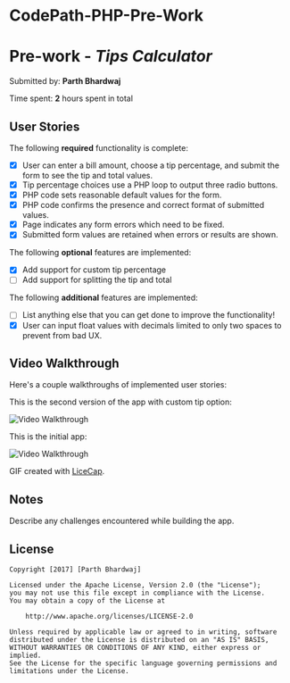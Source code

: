 # CodePath-PHP-Pre-Work
# Pre-work - *Tips Calculator*

Submitted by: **Parth Bhardwaj**

Time spent: **2** hours spent in total

## User Stories

The following **required** functionality is complete:
* [X] User can enter a bill amount, choose a tip percentage, and submit the form to see the tip and total values.
* [X] Tip percentage choices use a PHP loop to output three radio buttons.
* [X] PHP code sets reasonable default values for the form.
* [X] PHP code confirms the presence and correct format of submitted values.
* [X] Page indicates any form errors which need to be fixed.
* [X] Submitted form values are retained when errors or results are shown.

The following **optional** features are implemented:
* [X] Add support for custom tip percentage
* [ ] Add support for splitting the tip and total

The following **additional** features are implemented:

* [ ] List anything else that you can get done to improve the functionality!
* [X] User can input float values with decimals limited to only two spaces to prevent from bad UX.

## Video Walkthrough

Here's a couple walkthroughs of implemented user stories:

This is the second version of the app with custom tip option:

<img src='http://i.imgur.com/V4P61Ns.gif' title='Video Walkthrough' width='' alt='Video Walkthrough' />

This is the initial app:

<img src='http://i.imgur.com/O0dfn1n.gif' title='Video Walkthrough' width='' alt='Video Walkthrough' />

GIF created with [LiceCap](http://www.cockos.com/licecap/).

## Notes

Describe any challenges encountered while building the app.

## License

    Copyright [2017] [Parth Bhardwaj]

    Licensed under the Apache License, Version 2.0 (the "License");
    you may not use this file except in compliance with the License.
    You may obtain a copy of the License at

        http://www.apache.org/licenses/LICENSE-2.0

    Unless required by applicable law or agreed to in writing, software
    distributed under the License is distributed on an "AS IS" BASIS,
    WITHOUT WARRANTIES OR CONDITIONS OF ANY KIND, either express or implied.
    See the License for the specific language governing permissions and
    limitations under the License.
